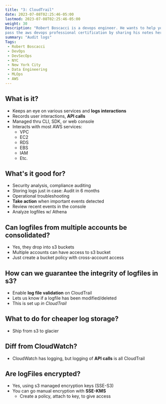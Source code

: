 ```yaml
---
title: "3: CloudTrail"
date: 2023-07-08T02:25:46-05:00
lastmod: 2023-07-08T02:25:46-05:00
weight: 30
Description: "Robert Boscacci is a devops engineer. He wants to help you \
pass the aws devops professional certification by sharing his notes here." # Keep to 150-160 chars
summary: "Audit logs"
Tags:
 - Robert Boscacci
 - DevOps
 - DevSecOps
 - NYC
 - New York City
 - Data Engineering
 - MLOps
 - AWS
---
```


## What is it?
- Keeps an eye on various services and __logs interactions__
- Records user interactions, __API calls__
- Managed thru CLI, SDK, or web console
- Interacts with most AWS services:
	- VPC
	- EC2
	- RDS
	- EBS
	- IAM
	- Etc.

## What's it good for?
- Security analysis, compliance auditing
- Storing logs just in case: Audit in 6 months
- Operational troubleshooting
- __Take action__ when important events detected
- Review recent events in the console
- Analyze logfiles w/ Athena

## Can logfiles from multiple accounts be consolidated?
- Yes, they drop into s3 buckets
- Multiple accounts can have access to s3 bucket
- Just create a bucket policy with cross-account access

## How can we guarantee the integrity of logfiles in s3?
- Enable __log file validation__ on CloudTrail
- Lets us know if a logfile has been modified/deleted
- This is set up _in CloudTrail_

## What to do for cheaper log storage?
- Ship from s3 to glacier

## Diff from CloudWatch?
- CloudWatch has logging, but logging of __API calls__ is all CloudTrail

## Are logFiles encrypted?
- Yes, using s3 managed encryption keys (SSE-S3)
- You can go manual encryption with __SSE-KMS__
	- Create a policy, attach to key, to give access